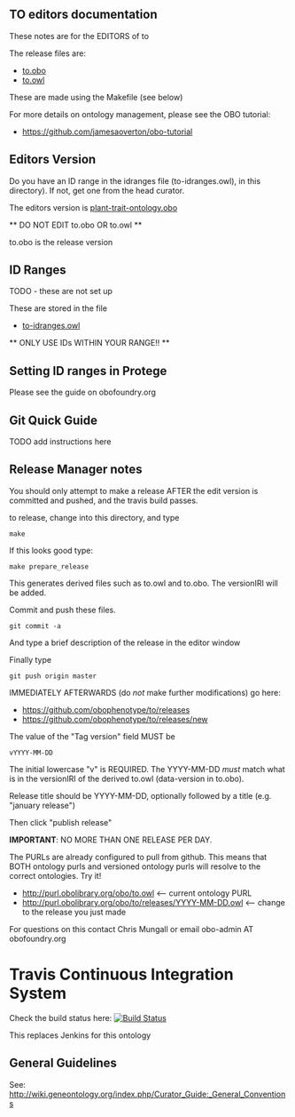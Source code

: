 ## TO editors documentation

These notes are for the EDITORS of to

The release files are:

 * [to.obo](to.obo)
 * [to.owl](to.owl)

These are made using the Makefile (see below)

For more details on ontology management, please see the OBO tutorial:

 * https://github.com/jamesaoverton/obo-tutorial

## Editors Version

Do you have an ID range in the idranges file (to-idranges.owl),
in this directory). If not, get one from the head curator. 

The editors version is [plant-trait-ontology.obo](plant-trait-ontology.obo)

** DO NOT EDIT to.obo OR to.owl **

to.obo is the release version

## ID Ranges

TODO - these are not set up

These are stored in the file

 * [to-idranges.owl](to-idranges.owl)

** ONLY USE IDs WITHIN YOUR RANGE!! **

## Setting ID ranges in Protege

Please see the guide on obofoundry.org
 
## Git Quick Guide

TODO add instructions here

## Release Manager notes

You should only attempt to make a release AFTER the edit version is
committed and pushed, and the travis build passes.

to release, change into this directory, and type

    make

If this looks good type:

    make prepare_release

This generates derived files such as to.owl and to.obo. The versionIRI
will be added.

Commit and push these files.

    git commit -a

And type a brief description of the release in the editor window

Finally type

    git push origin master

IMMEDIATELY AFTERWARDS (do *not* make further modifications) go here:

 * https://github.com/obophenotype/to/releases
 * https://github.com/obophenotype/to/releases/new

The value of the "Tag version" field MUST be

    vYYYY-MM-DD

The initial lowercase "v" is REQUIRED. The YYYY-MM-DD *must* match
what is in the versionIRI of the derived to.owl (data-version in
to.obo).

Release title should be YYYY-MM-DD, optionally followed by a title (e.g. "january release")

Then click "publish release"

__IMPORTANT__: NO MORE THAN ONE RELEASE PER DAY.

The PURLs are already configured to pull from github. This means that
BOTH ontology purls and versioned ontology purls will resolve to the
correct ontologies. Try it!

 * http://purl.obolibrary.org/obo/to.owl <-- current ontology PURL
 * http://purl.obolibrary.org/obo/to/releases/YYYY-MM-DD.owl <-- change to the release you just made

For questions on this contact Chris Mungall or email obo-admin AT obofoundry.org

# Travis Continuous Integration System

Check the build status here: [![Build Status](https://travis-ci.org/Planteome/to.svg?branch=master)](https://travis-ci.org/Planteome/to)

This replaces Jenkins for this ontology

## General Guidelines

See:
http://wiki.geneontology.org/index.php/Curator_Guide:_General_Conventions
